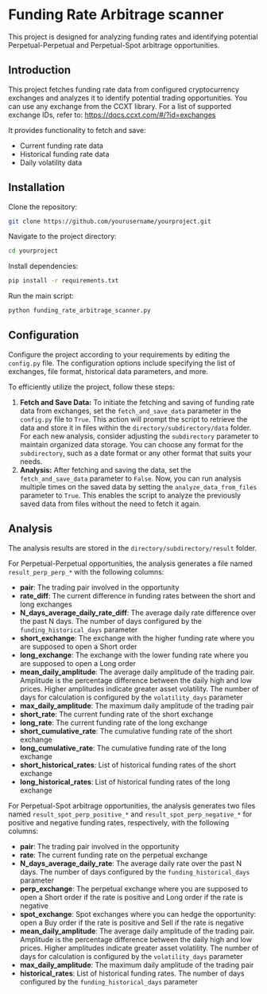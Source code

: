 # Funding Rate Arbitrage scanner

This project is designed for analyzing funding rates and identifying potential Perpetual-Perpetual and Perpetual-Spot arbitrage opportunities.


## Introduction

This project fetches funding rate data from configured cryptocurrency exchanges and analyzes it to identify potential trading opportunities. You can use any exchange from the CCXT library. For a list of supported exchange IDs, refer to: https://docs.ccxt.com/#/?id=exchanges

It provides functionality to fetch and save:
- Current funding rate data
- Historical funding rate data
- Daily volatility data


## Installation

Clone the repository:
```bash
git clone https://github.com/yourusername/yourproject.git
```
Navigate to the project directory:
 ```bash
 cd yourproject
 ```
Install dependencies:
 ```bash
pip install -r requirements.txt
 ```
Run the main script:
```bash
python funding_rate_arbitrage_scanner.py
```

## Configuration

Configure the project according to your requirements by editing the `config.py` file. The configuration options include specifying the list of exchanges, file format, historical data parameters, and more.

To efficiently utilize the project, follow these steps:

1. **Fetch and Save Data:** To initiate the fetching and saving of funding rate data from exchanges, set the `fetch_and_save_data` parameter in the `config.py` file to `True`. This action will prompt the script to retrieve the data and store it in files within the `directory/subdirectory/data` folder. For each new analysis, consider adjusting the `subdirectory` parameter to maintain organized data storage. You can choose any format for the `subdirectory`, such as a date format or any other format that suits your needs.
2. **Analysis:** After fetching and saving the data, set the `fetch_and_save_data` parameter to `False`. Now, you can run analysis multiple times on the saved data by setting the `analyze_data_from_files` parameter to `True`. This enables the script to analyze the previously saved data from files without the need to fetch it again.


## Analysis

The analysis results are stored in the `directory/subdirectory/result` folder.

For Perpetual-Perpetual opportunities, the analysis generates a file named `result_perp_perp_*` with the following columns:

- **pair**: The trading pair involved in the opportunity
- **rate_diff**: The current difference in funding rates between the short and long exchanges
- **N_days_average_daily_rate_diff**: The average daily rate difference over the past N days. The number of days configured by the `funding_historical_days` parameter
- **short_exchange**: The exchange with the higher funding rate where you are supposed to open a Short order
- **long_exchange**: The exchange with the lower funding rate where you are supposed to open a Long order
- **mean_daily_amplitude**: The average daily amplitude of the trading pair. Amplitude is the percentage difference between the daily high and low prices. Higher amplitudes indicate greater asset volatility. The number of days for calculation is configured by the `volatility_days` parameter
- **max_daily_amplitude**: The maximum daily amplitude of the trading pair
- **short_rate**: The current funding rate of the short exchange
- **long_rate**: The current funding rate of the long exchange
- **short_cumulative_rate**: The cumulative funding rate of the short exchange
- **long_cumulative_rate**: The cumulative funding rate of the long exchange
- **short_historical_rates**: List of historical funding rates of the short exchange
- **long_historical_rates**: List of historical funding rates of the long exchange

For Perpetual-Spot arbitrage opportunities, the analysis generates two files named `result_spot_perp_positive_*` and `result_spot_perp_negative_*` for positive and negative funding rates, respectively, with the following columns:
- **pair**: The trading pair involved in the opportunity
- **rate**: The current funding rate on the perpetual exchange
- **N_days_average_daily_rate**: The average daily rate over the past N days. The number of days configured by the `funding_historical_days` parameter
- **perp_exchange**: The perpetual exchange where you are supposed to open a Short order if the rate is positive and Long order if the rate is negative
- **spot_exchange**: Spot exchanges where you can hedge the opportunity: open a Buy order if the rate is positive and Sell if the rate is negative
- **mean_daily_amplitude**: The average daily amplitude of the trading pair. Amplitude is the percentage difference between the daily high and low prices. Higher amplitudes indicate greater asset volatility. The number of days for calculation is configured by the `volatility_days` parameter
- **max_daily_amplitude**: The maximum daily amplitude of the trading pair
- **historical_rates**: List of historical funding rates. The number of days configured by the `funding_historical_days` parameter